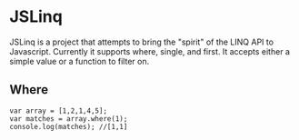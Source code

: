 JSLinq
======

JSLinq is a project that attempts to bring the "spirit" of the LINQ API to Javascript.  Currently it supports where, single, and first.  It accepts either a simple value or a function to filter on.

Where
---------

```
var array = [1,2,1,4,5];
var matches = array.where(1);
console.log(matches); //[1,1]
```